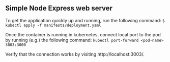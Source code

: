 ## Simple Node Express web server

To get the application quickly up and running, run the following command:
`$ kubectl apply -f manifests/deployment.yaml`

Once the container is running in kubernetes, connect local port to the pod by running (e.g.) the following command:
`kubectl port-forward <pod-name> 3003:3000`

Verify that the connection works by visiting http://localhost:3003/.